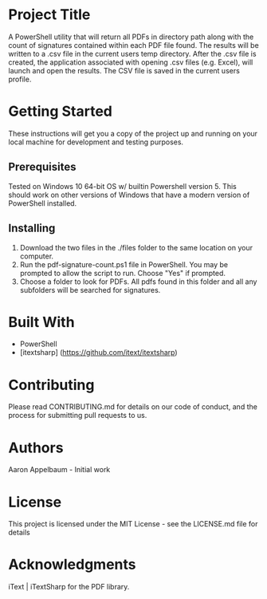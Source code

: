# **Project Title**

A PowerShell utility that will return all PDFs in directory path along with the count of signatures contained within each PDF file found. The results will be written to a .csv file in the current users temp directory. After the .csv file is created, the application associated with opening .csv files (e.g. Excel), will launch and open the results. The CSV file is saved in the current users profile.

# **Getting Started**

These instructions will get you a copy of the project up and running on your local machine for development and testing purposes.

## **Prerequisites**

Tested on Windows 10 64-bit OS w/ builtin Powershell version 5. This should work on other versions of Windows that have
a modern version of PowerShell installed.  

## **Installing**

1. Download the two files in the ./files folder to the same location on your computer.
2. Run the pdf-signature-count.ps1 file in PowerShell. You may be prompted to allow the script to run. Choose "Yes" if prompted.
3. Choose a folder to look for PDFs. All pdfs found in this folder and all any subfolders will be searched for signatures.

# **Built With**

- PowerShell
- [itextsharp] (https://github.com/itext/itextsharp)

# **Contributing**

Please read CONTRIBUTING.md for details on our code of conduct, and the process for submitting pull requests to us.

# **Authors**

Aaron Appelbaum - Initial work

# **License**

This project is licensed under the MIT License - see the LICENSE.md file for details

# **Acknowledgments**

iText | iTextSharp for the PDF library.
